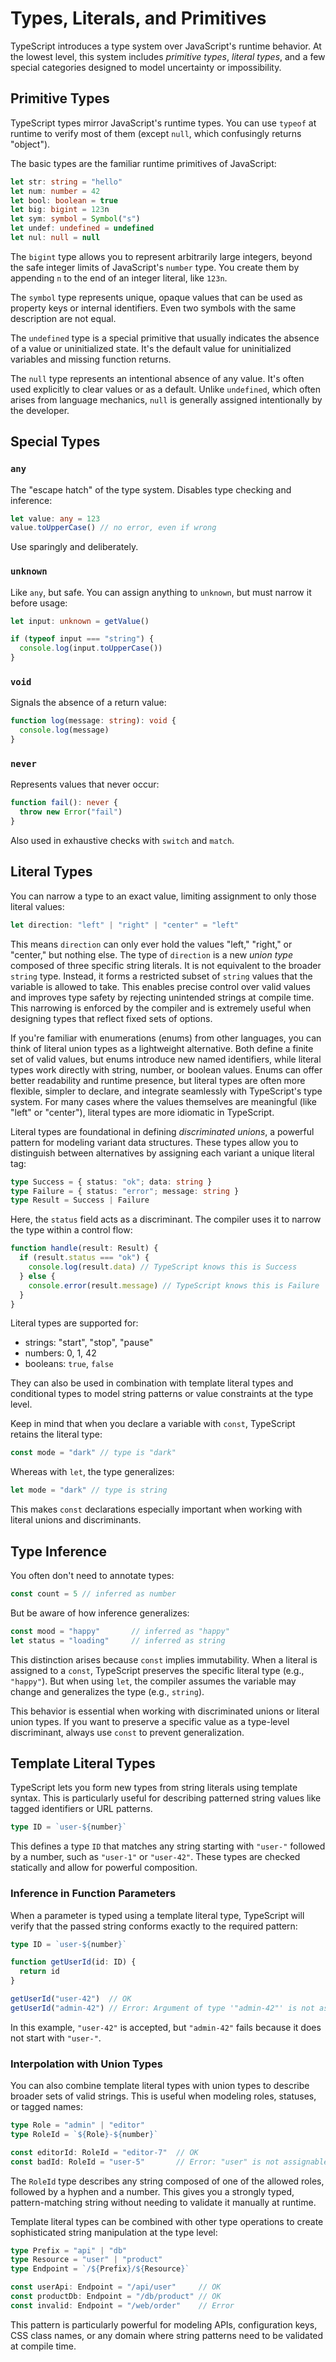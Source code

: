 # Types, Literals, and Primitives

TypeScript introduces a type system over JavaScript's runtime behavior.
At the lowest level, this system includes _primitive types_, _literal types_,
and a few special categories designed to model uncertainty or impossibility.

## Primitive Types

TypeScript types mirror JavaScript's runtime types.
You can use `typeof` at runtime to verify most of them (except `null`, which confusingly returns "object").

The basic types are the familiar runtime primitives of JavaScript:

```ts
let str: string = "hello"
let num: number = 42
let bool: boolean = true
let big: bigint = 123n
let sym: symbol = Symbol("s")
let undef: undefined = undefined
let nul: null = null
```

The `bigint` type allows you to represent arbitrarily large integers, beyond the safe integer limits of JavaScript's `number` type.
You create them by appending `n` to the end of an integer literal, like `123n`.

The `symbol` type represents unique, opaque values that can be used as property keys or internal identifiers.
Even two symbols with the same description are not equal.

The `undefined` type is a special primitive that usually indicates the absence of a value or uninitialized state.
It's the default value for uninitialized variables and missing function returns.

The `null` type represents an intentional absence of any value.
It's often used explicitly to clear values or as a default.
Unlike `undefined`, which often arises from language mechanics, `null` is generally assigned intentionally by the developer.

## Special Types

### `any`

The "escape hatch" of the type system. Disables type checking and inference:

```ts
let value: any = 123
value.toUpperCase() // no error, even if wrong
```

Use sparingly and deliberately.

### `unknown`

Like `any`, but safe. You can assign anything to `unknown`, but must narrow it before usage:

```ts
let input: unknown = getValue()

if (typeof input === "string") {
  console.log(input.toUpperCase())
}
```

### `void`

Signals the absence of a return value:

```ts
function log(message: string): void {
  console.log(message)
}
```

### `never`

Represents values that never occur:

```ts
function fail(): never {
  throw new Error("fail")
}
```

Also used in exhaustive checks with `switch` and `match`.

## Literal Types

You can narrow a type to an exact value, limiting assignment to only those literal values:

```ts
let direction: "left" | "right" | "center" = "left"
```

This means `direction` can only ever hold the values "left," "right," or "center," but nothing else.
The type of `direction` is a new _union type_ composed of three specific string literals.
It is not equivalent to the broader `string` type. Instead, it forms a restricted subset of `string` values that the variable is allowed to take. This enables precise control over valid values and improves type safety by rejecting unintended strings at compile time. This narrowing is enforced by the compiler and is extremely useful when designing types that reflect fixed sets of options.

If you're familiar with enumerations (enums) from other languages, you can think of literal union types as a lightweight alternative. Both define a finite set of valid values, but enums introduce new named identifiers, while literal types work directly with string, number, or boolean values. Enums can offer better readability and runtime presence, but literal types are often more flexible, simpler to declare, and integrate seamlessly with TypeScript's type system. For many cases where the values themselves are meaningful (like "left" or "center"), literal types are more idiomatic in TypeScript.

Literal types are foundational in defining _discriminated unions_, a powerful pattern for modeling variant data structures. These types allow you to distinguish between alternatives by assigning each variant a unique literal tag:

```ts
type Success = { status: "ok"; data: string }
type Failure = { status: "error"; message: string }
type Result = Success | Failure
```

Here, the `status` field acts as a discriminant. The compiler uses it to narrow the type within a control flow:

```ts
function handle(result: Result) {
  if (result.status === "ok") {
    console.log(result.data) // TypeScript knows this is Success
  } else {
    console.error(result.message) // TypeScript knows this is Failure
  }
}
```

Literal types are supported for:

* strings: "start", "stop", "pause"
* numbers: 0, 1, 42
* booleans: `true`, `false`

They can also be used in combination with template literal types and conditional types to model string patterns or value constraints at the type level.

Keep in mind that when you declare a variable with `const`, TypeScript retains the literal type:

```ts
const mode = "dark" // type is "dark"
```

Whereas with `let`, the type generalizes:

```ts
let mode = "dark" // type is string
```

This makes `const` declarations especially important when working with literal unions and discriminants.

## Type Inference

You often don't need to annotate types:

```ts
const count = 5 // inferred as number
```

But be aware of how inference generalizes:

```ts
const mood = "happy"       // inferred as "happy"
let status = "loading"     // inferred as string
```

This distinction arises because `const` implies immutability.
When a literal is assigned to a `const`, TypeScript preserves the specific literal type (e.g., `"happy"`).
But when using `let`, the compiler assumes the variable may change and generalizes the type (e.g., `string`).

This behavior is essential when working with discriminated unions or literal union types.
If you want to preserve a specific value as a type-level discriminant, always use `const` to prevent generalization.

## Template Literal Types

TypeScript lets you form new types from string literals using template syntax.
This is particularly useful for describing patterned string values like tagged identifiers or URL patterns.

```ts
type ID = `user-${number}`
```

This defines a type `ID` that matches any string starting with `"user-"` followed by a number, such as `"user-1"` or `"user-42"`.
These types are checked statically and allow for powerful composition.

### Inference in Function Parameters

When a parameter is typed using a template literal type,
TypeScript will verify that the passed string conforms exactly to the required pattern:

```ts
type ID = `user-${number}`

function getUserId(id: ID) {
  return id
}

getUserId("user-42")  // OK
getUserId("admin-42") // Error: Argument of type '"admin-42"' is not assignable to parameter of type 'ID'
```

In this example, `"user-42"` is accepted, but `"admin-42"` fails because it does not start with `"user-"`.

### Interpolation with Union Types

You can also combine template literal types with union types to describe broader sets of valid strings. This is useful when modeling roles, statuses, or tagged names:

```ts
type Role = "admin" | "editor"
type RoleId = `${Role}-${number}`

const editorId: RoleId = "editor-7"  // OK
const badId: RoleId = "user-5"       // Error: "user" is not assignable to type 'Role'
```

The `RoleId` type describes any string composed of one of the allowed roles, followed by a hyphen and a number.
This gives you a strongly typed, pattern-matching string without needing to validate it manually at runtime.

Template literal types can be combined with other type operations to create sophisticated string manipulation at the type level:

```ts
type Prefix = "api" | "db"
type Resource = "user" | "product"
type Endpoint = `/${Prefix}/${Resource}`

const userApi: Endpoint = "/api/user"     // OK
const productDb: Endpoint = "/db/product" // OK
const invalid: Endpoint = "/web/order"    // Error
```

This pattern is particularly powerful for modeling APIs, configuration keys, CSS class names, or any domain where string patterns need to be validated at compile time.